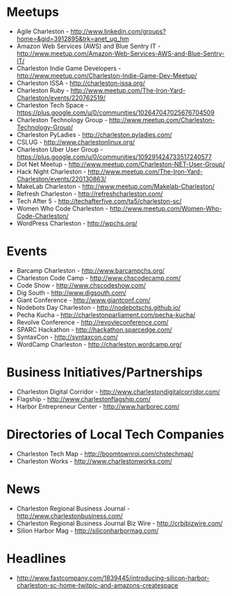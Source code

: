 # Meetups

- Agile Charleston - http://www.linkedin.com/groups?home=&gid=3912895&trk=anet_ug_hm
- Amazon Web Services (AWS) and Blue Sentry IT - http://www.meetup.com/Amazon-Web-Services-AWS-and-Blue-Sentry-IT/
- Charleston Indie Game Developers - http://www.meetup.com/Charleston-Indie-Game-Dev-Meetup/
- Charleston ISSA - http://charleston-issa.org/
- Charleston Ruby - http://www.meetup.com/The-Iron-Yard-Charleston/events/220762519/
- Charleston Tech Space - https://plus.google.com/u/0/communities/102647047025676704509
- Charleston Technology Group - http://www.meetup.com/Charleston-Technology-Group/
- Charleston PyLadies - http://charleston.pyladies.com/
- CSLUG - http://www.charlestonlinux.org/
- Charleston Uber User Group - https://plus.google.com/u/0/communities/109291424733517240577
- Dot Net Meetup - http://www.meetup.com/Charleston-NET-User-Group/
- Hack Night Charleston - http://www.meetup.com/The-Iron-Yard-Charleston/events/220130863/
- MakeLab Charleston - http://www.meetup.com/Makelab-Charleston/
- Refresh Charleston - http://refreshcharleston.com/
- Tech After 5 - http://techafterfive.com/ta5/charleston-sc/
- Women Who Code Charleston - http://www.meetup.com/Women-Who-Code-Charleston/
- WordPress Charleston - http://wpchs.org/

# Events

- Barcamp Charleston - http://www.barcampchs.org/
- Charleston Code Camp - http://www.chscodecamp.com/
- Code Show - http://www.chscodeshow.com/
- Dig South - http://www.digsouth.com/
- Giant Conference - http://www.giantconf.com/
- Nodebots Day Charleston - http://nodebotschs.github.io/
- Pecha Kucha - http://charlestonparliament.com/pecha-kucha/
- Revolve Conference - http://revovleconference.com/
- SPARC Hackathon - http://hackathon.sparcedge.com/
- SyntaxCon - http://syntaxcon.com/
- WordCamp Charleston - http://charleston.wordcamp.org/


# Business Initiatives/Partnerships

- Charleston Digital Corridor - http://www.charlestondigitalcorridor.com/
- Flagship - http://www.charlestonflagship.com/
- Harbor Entrepreneur Center - http://www.harborec.com/

# Directories of Local Tech Companies

- Charleston Tech Map - http://boomtownroi.com/chstechmap/
- Charleston Works - http://www.charlestonworks.com/

# News

- Charleston Regional Business Journal - http://www.charlestonbusiness.com/
- Charleston Regional Business Journal Biz Wire - http://crbjbizwire.com/
- Silion Harbor Mag - http://siliconharbormag.com/

# Headlines

- http://www.fastcompany.com/1839445/introducing-silicon-harbor-charleston-sc-home-twitpic-and-amazons-createspace

